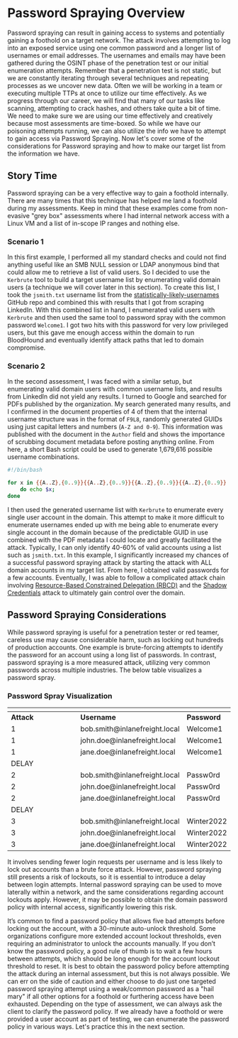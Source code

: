 # Password Spraying Overview

Password spraying can result in gaining access to systems and potentially gaining a foothold on a target network. The attack involves attempting to log into an exposed service using one common password and a longer list of usernames or email addresses. The usernames and emails may have been gathered during the OSINT phase of the penetration test or our initial enumeration attempts. Remember that a penetration test is not static, but we are constantly iterating through several techniques and repeating processes as we uncover new data. Often we will be working in a team or executing multiple TTPs at once to utilize our time effectively. As we progress through our career, we will find that many of our tasks like scanning, attempting to crack hashes, and others take quite a bit of time. We need to make sure we are using our time effectively and creatively because most assessments are time-boxed. So while we have our poisoning attempts running, we can also utilize the info we have to attempt to gain access via Password Spraying. Now let's cover some of the considerations for Password spraying and how to make our target list from the information we have.

## Story Time

Password spraying can be a very effective way to gain a foothold internally. There are many times that this technique has helped me land a foothold during my assessments. Keep in mind that these examples come from non-evasive "grey box" assessments where I had internal network access with a Linux VM and a list of in-scope IP ranges and nothing else.

### Scenario 1

In this first example, I performed all my standard checks and could not find anything useful like an SMB NULL session or LDAP anonymous bind that could allow me to retrieve a list of valid users. So I decided to use the `Kerbrute` tool to build a target username list by enumerating valid domain users (a technique we will cover later in this section). To create this list, I took the `jsmith.txt` username list from the [statistically-likely-usernames](https://github.com/insidetrust/statistically-likely-usernames) GitHub repo and combined this with results that I got from scraping LinkedIn. With this combined list in hand, I enumerated valid users with `Kerbrute` and then used the same tool to password spray with the common password `Welcome1`. I got two hits with this password for very low privileged users, but this gave me enough access within the domain to run BloodHound and eventually identify attack paths that led to domain compromise.

### Scenario 2

In the second assessment, I was faced with a similar setup, but enumerating valid domain users with common username lists, and results from LinkedIn did not yield any results. I turned to Google and searched for PDFs published by the organization. My search generated many results, and I confirmed in the document properties of 4 of them that the internal username structure was in the format of `F9L8`, randomly generated GUIDs using just capital letters and numbers (`A-Z and 0-9`). This information was published with the document in the `Author` field and shows the importance of scrubbing document metadata before posting anything online. From here, a short Bash script could be used to generate 1,679,616 possible username combinations.

```bash
#!/bin/bash

for x in {{A..Z},{0..9}}{{A..Z},{0..9}}{{A..Z},{0..9}}{{A..Z},{0..9}}
    do echo $x;
done
```

I then used the generated username list with `Kerbrute` to enumerate every single user account in the domain. This attempt to make it more difficult to enumerate usernames ended up with me being able to enumerate every single account in the domain because of the predictable GUID in use combined with the PDF metadata I could locate and greatly facilitated the attack. Typically, I can only identify 40-60% of valid accounts using a list such as `jsmith.txt`. In this example, I significantly increased my chances of a successful password spraying attack by starting the attack with ALL domain accounts in my target list. From here, I obtained valid passwords for a few accounts. Eventually, I was able to follow a complicated attack chain involving [Resource-Based Constrained Delegation (RBCD)](https://posts.specterops.io/another-word-on-delegation-10bdbe3cd94a) and the [Shadow Credentials](https://www.fortalicesolutions.com/posts/shadow-credentials-workstation-takeover-edition) attack to ultimately gain control over the domain.

## Password Spraying Considerations

While password spraying is useful for a penetration tester or red teamer, careless use may cause considerable harm, such as locking out hundreds of production accounts. One example is brute-forcing attempts to identify the password for an account using a long list of passwords. In contrast, password spraying is a more measured attack, utilizing very common passwords across multiple industries. The below table visualizes a password spray.

### **Password Spray Visualization**

<table data-header-hidden><thead><tr><th width="153.27276611328125"></th><th></th><th></th></tr></thead><tbody><tr><td><strong>Attack</strong></td><td><strong>Username</strong></td><td><strong>Password</strong></td></tr><tr><td>1</td><td>bob.smith@inlanefreight.local</td><td>Welcome1</td></tr><tr><td>1</td><td>john.doe@inlanefreight.local</td><td>Welcome1</td></tr><tr><td>1</td><td>jane.doe@inlanefreight.local</td><td>Welcome1</td></tr><tr><td>DELAY</td><td></td><td></td></tr><tr><td>2</td><td>bob.smith@inlanefreight.local</td><td>Passw0rd</td></tr><tr><td>2</td><td>john.doe@inlanefreight.local</td><td>Passw0rd</td></tr><tr><td>2</td><td>jane.doe@inlanefreight.local</td><td>Passw0rd</td></tr><tr><td>DELAY</td><td></td><td></td></tr><tr><td>3</td><td>bob.smith@inlanefreight.local</td><td>Winter2022</td></tr><tr><td>3</td><td>john.doe@inlanefreight.local</td><td>Winter2022</td></tr><tr><td>3</td><td>jane.doe@inlanefreight.local</td><td>Winter2022</td></tr></tbody></table>

It involves sending fewer login requests per username and is less likely to lock out accounts than a brute force attack. However, password spraying still presents a risk of lockouts, so it is essential to introduce a delay between login attempts. Internal password spraying can be used to move laterally within a network, and the same considerations regarding account lockouts apply. However, it may be possible to obtain the domain password policy with internal access, significantly lowering this risk.

It’s common to find a password policy that allows five bad attempts before locking out the account, with a 30-minute auto-unlock threshold. Some organizations configure more extended account lockout thresholds, even requiring an administrator to unlock the accounts manually. If you don’t know the password policy, a good rule of thumb is to wait a few hours between attempts, which should be long enough for the account lockout threshold to reset. It is best to obtain the password policy before attempting the attack during an internal assessment, but this is not always possible. We can err on the side of caution and either choose to do just one targeted password spraying attempt using a weak/common password as a "hail mary" if all other options for a foothold or furthering access have been exhausted. Depending on the type of assessment, we can always ask the client to clarify the password policy. If we already have a foothold or were provided a user account as part of testing, we can enumerate the password policy in various ways. Let's practice this in the next section.
